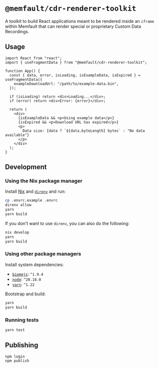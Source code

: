 # `@memfault/cdr-renderer-toolkit`

A toolkit to build React applications meant to be rendered inside an `iframe`
within Memfault that can render special or proprietary Custom Data Recordings.

## Usage

```tsx
import React from "react";
import { useFragmentData } from "@memfault/cdr-renderer-toolkit";

function App() {
  const { data, error, isLoading, isExampleData, isExpired } = useFragmentData({
    exampleDownloadUrl: "/path/to/example-data.bin",
  });

  if (isLoading) return <div>Loading...</div>;
  if (error) return <div>Error: {error}</div>;

  return (
    <div>
      {isExampleData && <p>Using example data</p>}
      {isExpired && <p>Download URL has expired</p>}
      <p>
        Data size: {data ? `${data.byteLength} bytes` : "No data available"}
      </p>
    </div>
  );
}
```

## Development

### Using the Nix package manager

Install [Nix](https://nixos.org/download/) and [`direnv`](https://direnv.net/) and run:

```sh
cp .envrc.example .envrc
direnv allow
yarn
yarn build
```

If you don't want to use `direnv`, you can also do the following:

```sh
nix develop
yarn
yarn build
```

### Using other package managers

Install system dependencies:

- [`biomejs`](https://biomejs.dev/): `^1.9.4`
- [`node`](https://nodejs.org/): `^20.18.0`
- [`yarn`](https://yarnpkg.com/): `^1.22`

Bootstrap and build:

```sh
yarn
yarn build
```

### Running tests

```sh
yarn test
```

## Publishing

```
npm login
npm publish
```
